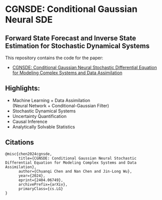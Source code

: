 # CGNSDE: Conditional Gaussian Neural SDE

## Forward State Forecast and Inverse State Estimation for Stochastic Dynamical Systems

This repository contains the code for the paper:
- [CGNSDE: Conditional Gaussian Neural Stochastic Differential Equation for Modeling Complex Systems and Data Assimilation
](https://arxiv.org/abs/2404.06749)

## Highlights:
- Machine Learning + Data Assimilation  
 (Neural Network + Conditional-Gaussian Filter)
- Stochastic Dynamical Systems
- Uncertainty Quantification
- Causal Inference
- Analytically Solvable Statistics




## Citations
```
@misc{chen2024cgnsde,
      title={CGNSDE: Conditional Gaussian Neural Stochastic Differential Equation for Modeling Complex Systems and Data Assimilation}, 
      author={Chuanqi Chen and Nan Chen and Jin-Long Wu},
      year={2024},
      eprint={2404.06749},
      archivePrefix={arXiv},
      primaryClass={cs.LG}
}
```
